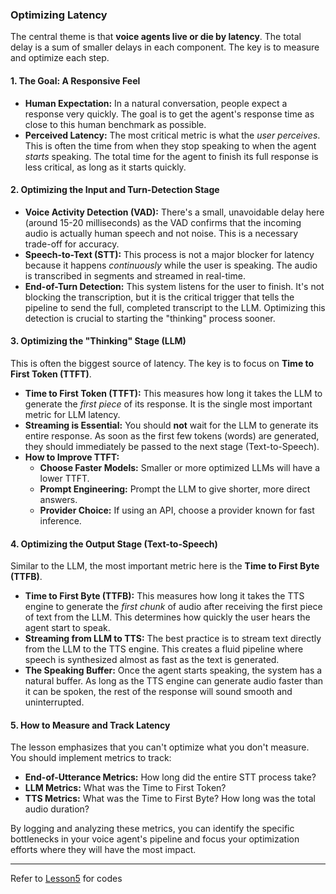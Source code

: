 ### Optimizing Latency

The central theme is that **voice agents live or die by latency**. The total delay is a sum of smaller delays in each component. The key is to measure and optimize each step.

#### 1. The Goal: A Responsive Feel

* **Human Expectation:** In a natural conversation, people expect a response very quickly. The goal is to get the agent's response time as close to this human benchmark as possible.
* **Perceived Latency:** The most critical metric is what the *user perceives*. This is often the time from when they stop speaking to when the agent *starts* speaking. The total time for the agent to finish its full response is less critical, as long as it starts quickly.

#### 2. Optimizing the Input and Turn-Detection Stage

* **Voice Activity Detection (VAD):** There's a small, unavoidable delay here (around 15-20 milliseconds) as the VAD confirms that the incoming audio is actually human speech and not noise. This is a necessary trade-off for accuracy.
* **Speech-to-Text (STT):** This process is not a major blocker for latency because it happens *continuously* while the user is speaking. The audio is transcribed in segments and streamed in real-time.
* **End-of-Turn Detection:** This system listens for the user to finish. It's not blocking the transcription, but it is the critical trigger that tells the pipeline to send the full, completed transcript to the LLM. Optimizing this detection is crucial to starting the "thinking" process sooner.

#### 3. Optimizing the "Thinking" Stage (LLM)

This is often the biggest source of latency. The key is to focus on **Time to First Token (TTFT)**.

* **Time to First Token (TTFT):** This measures how long it takes the LLM to generate the *first piece* of its response. It is the single most important metric for LLM latency.
* **Streaming is Essential:** You should **not** wait for the LLM to generate its entire response. As soon as the first few tokens (words) are generated, they should immediately be passed to the next stage (Text-to-Speech).
* **How to Improve TTFT:**
    * **Choose Faster Models:** Smaller or more optimized LLMs will have a lower TTFT.
    * **Prompt Engineering:** Prompt the LLM to give shorter, more direct answers.
    * **Provider Choice:** If using an API, choose a provider known for fast inference.

#### 4. Optimizing the Output Stage (Text-to-Speech)

Similar to the LLM, the most important metric here is the **Time to First Byte (TTFB)**.

* **Time to First Byte (TTFB):** This measures how long it takes the TTS engine to generate the *first chunk* of audio after receiving the first piece of text from the LLM. This determines how quickly the user hears the agent start to speak.
* **Streaming from LLM to TTS:** The best practice is to stream text directly from the LLM to the TTS engine. This creates a fluid pipeline where speech is synthesized almost as fast as the text is generated.
* **The Speaking Buffer:** Once the agent starts speaking, the system has a natural buffer. As long as the TTS engine can generate audio faster than it can be spoken, the rest of the response will sound smooth and uninterrupted.

#### 5. How to Measure and Track Latency

The lesson emphasizes that you can't optimize what you don't measure. You should implement metrics to track:

* **End-of-Utterance Metrics:** How long did the entire STT process take?
* **LLM Metrics:** What was the Time to First Token?
* **TTS Metrics:** What was the Time to First Byte? How long was the total audio duration?

By logging and analyzing these metrics, you can identify the specific bottlenecks in your voice agent's pipeline and focus your optimization efforts where they will have the most impact.

---

Refer to [Lesson5](VoiceAgents/Lesson5.ipynb) for codes